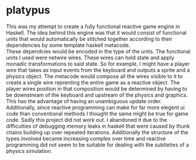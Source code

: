 # platypus
This was my attempt to create a fully functional reactive game engine in Haskell.  The idea behind this engine was that it would consist of functional units
that would automatically be stitched together according to their dependencies by some template haskell metacode.  
These dependcies would be encoded in the type of the units.  The functional units I used were netwire wires.  These wires can hold state and apply monadic
transformations to said state.  So for example, I might have a player wire that takes as input events from the keyboard and outputs a sprite and a physics object.
The metacode would compose all the wires visible to it to create a single wire reprenting the entire game as a reactive object.  The player wires position in that 
composition would be determined by having to be downstream of the keyboard and upstream of the physics and graphics.  This has the advantage of having an 
unambiguous update order.  Additionally, since reactive programming can make for far more elegent ui code than conventional methods I thought the same might be true
for game code.  Sadly this project did not work out.  I abandoned it due to the difficulties of debugging memory leaks in haskell that were caused by thunk chains
building up over repeated iterations.  Additionally the structure of the types involved became increasing complex over time and reactive programming did not seem
to be suitable for dealing with the subtleties of a physics simulation.
